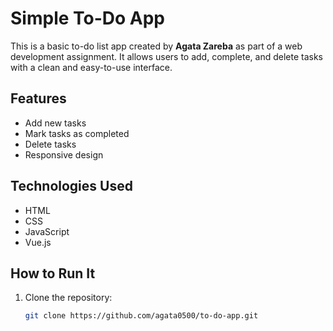 # Simple To-Do App

This is a basic to-do list app created by **Agata Zareba** as part of a web development assignment. It allows users to add, complete, and delete tasks with a clean and easy-to-use interface.

##  Features

- Add new tasks
- Mark tasks as completed
- Delete tasks
- Responsive design

## Technologies Used

- HTML
- CSS
- JavaScript
- Vue.js 

## How to Run It

1. Clone the repository:
   ```bash
   git clone https://github.com/agata0500/to-do-app.git
